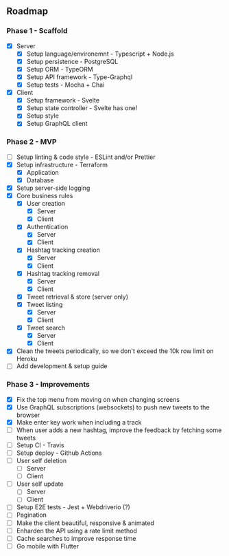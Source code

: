 ## Roadmap

### Phase 1 - Scaffold
- [x] Server
  - [x] Setup language/environemnt - Typescript + Node.js
  - [x] Setup persistence - PostgreSQL
  - [x] Setup ORM - TypeORM
  - [x] Setup API framework - Type-Graphql
  - [x] Setup tests - Mocha + Chai
- [x] Client
  - [x] Setup framework - Svelte
  - [x] Setup state controller - Svelte has one!
  - [x] Setup style
  - [x] Setup GraphQL client

### Phase 2 - MVP
- [ ] Setup linting & code style - ESLint and/or Prettier
- [x] Setup infrastructure - Terraform
  - [x] Application
  - [x] Database
- [x] Setup server-side logging
- [x] Core business rules
  - [x] User creation
    - [x] Server
    - [x] Client
  - [x] Authentication
    - [x] Server
    - [x] Client
  - [x] Hashtag tracking creation
    - [x] Server
    - [x] Client
  - [x] Hashtag tracking removal
    - [x] Server
    - [x] Client
  - [x] Tweet retrieval & store (server only)
  - [x] Tweet listing
    - [x] Server
    - [x] Client
  - [x] Tweet search
    - [x] Server
    - [x] Client
- [x] Clean the tweets periodically, so we don't exceed the 10k row limit on
Heroku
- [ ] Add development & setup guide

### Phase 3 - Improvements
- [x] Fix the top menu from moving on when changing screens
- [x] Use GraphQL subscriptions (websockets) to push new tweets to the browser
- [x] Make enter key work when including a track
- [ ] When user adds a new hashtag, improve the feedback by fetching some tweets
- [ ] Setup CI - Travis
- [ ] Setup deploy - Github Actions
- [ ] User self deletion
  - [ ] Server
  - [ ] Client
- [ ] User self update
  - [ ] Server
  - [ ] Client
- [ ] Setup E2E tests - Jest + Webdriverio (?)
- [ ] Pagination
- [ ] Make the client beautiful, responsive & animated
- [ ] Enharden the API using a rate limit method
- [ ] Cache searches to improve response time
- [ ] Go mobile with Flutter
